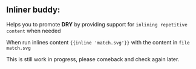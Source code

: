<h2>Inliner buddy:</h2>

Helps you to promote <b>DRY</b> by providing support for `inlining repetitive content` when needed

When run inlines content `{{inline 'match.svg'}}` with the content in `file match.svg`

This is still work in progress, please comeback and check again later.
